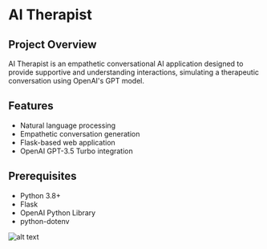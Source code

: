 # AI Therapist

## Project Overview
AI Therapist is an empathetic conversational AI application designed to provide supportive and understanding interactions, simulating a therapeutic conversation using OpenAI's GPT model.

## Features
- Natural language processing
- Empathetic conversation generation
- Flask-based web application
- OpenAI GPT-3.5 Turbo integration

## Prerequisites
- Python 3.8+
- Flask
- OpenAI Python Library
- python-dotenv

![alt text](<Screenshot from 2025-01-26 08-15-31.png>)